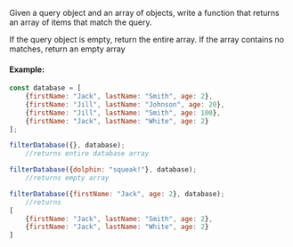 Given a query object and an array of objects, write a function that returns an array of items that match the query.

If the query object is empty, return the entire array.
If the array contains no matches, return an empty array
#### Example:
```js
const database = [
    {firstName: "Jack", lastName: "Smith", age: 2},
    {firstName: "Jill", lastName: "Johnson", age: 20},
    {firstName: "Jill", lastName: "Smith", age: 100},
    {firstName: "Jack", lastName: "White", age: 2}
];

filterDatabase({}, database);
    //returns entire database array

filterDatabase({dolphin: "squeak!"}, database);
    //returns empty array

filterDatabase({firstName: "Jack", age: 2}, database);
    //returns 
[
    {firstName: "Jack", lastName: "Smith", age: 2},
    {firstName: "Jack", lastName: "White", age: 2}
]
```